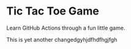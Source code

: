 # Tic Tac Toe Game

Learn GitHub Actions through a fun little game.

This is yet another changedgyhjdfhdfhgjfgh
